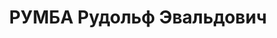 ---
title: РУМБА Рудольф Эвальдович
description: р. 1899, м. Фрауенбург, Латвія, латиш, з селян, позапартійний, освіта
  н/середня, начальник штабу 122 стрілецького полку. 14.01.1938 звинувачений у належності
  до к/рев. організації, розстріляний 15.01.1938 р. Реабілітований 31.01.1963 р.
---